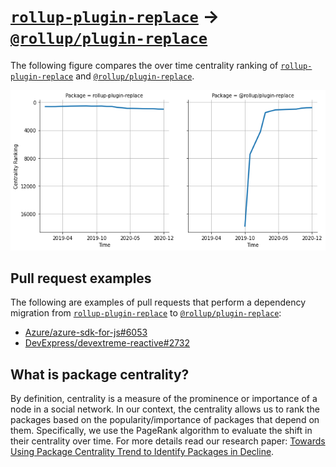 # [`rollup-plugin-replace`](https://www.npmjs.com/package/rollup-plugin-replace) -> [`@rollup/plugin-replace`](https://www.npmjs.com/package/@rollup/plugin-replace)

The following figure compares the over time centrality ranking of [`rollup-plugin-replace`](https://www.npmjs.com/package/rollup-plugin-replace) and [`@rollup/plugin-replace`](https://www.npmjs.com/package/@rollup/plugin-replace).

![the centrality of rollup-plugin-replace and @rollup/plugin-replace](../figs/rollup-plugin-replace_@rollup_plugin-replace.png)

## Pull request examples

The following are examples of pull requests that perform a dependency migration from [`rollup-plugin-replace`](https://www.npmjs.com/package/rollup-plugin-replace) to [`@rollup/plugin-replace`](https://www.npmjs.com/package/@rollup/plugin-replace):

- [Azure/azure-sdk-for-js#6053](https://github.com/Azure/azure-sdk-for-js/pull/6053)
- [DevExpress/devextreme-reactive#2732](https://github.com/DevExpress/devextreme-reactive/pull/2732)

## What is package centrality?

By definition, centrality is a measure of the prominence or importance of a node in a social network.
In our context, the centrality allows us to rank the packages based on the popularity/importance of packages that depend on them.
Specifically, we use the PageRank algorithm to evaluate the shift in their centrality over time.
For more details read our research paper: [Towards Using Package Centrality Trend to Identify Packages in Decline](https://arxiv.org/abs/2107.10168).

